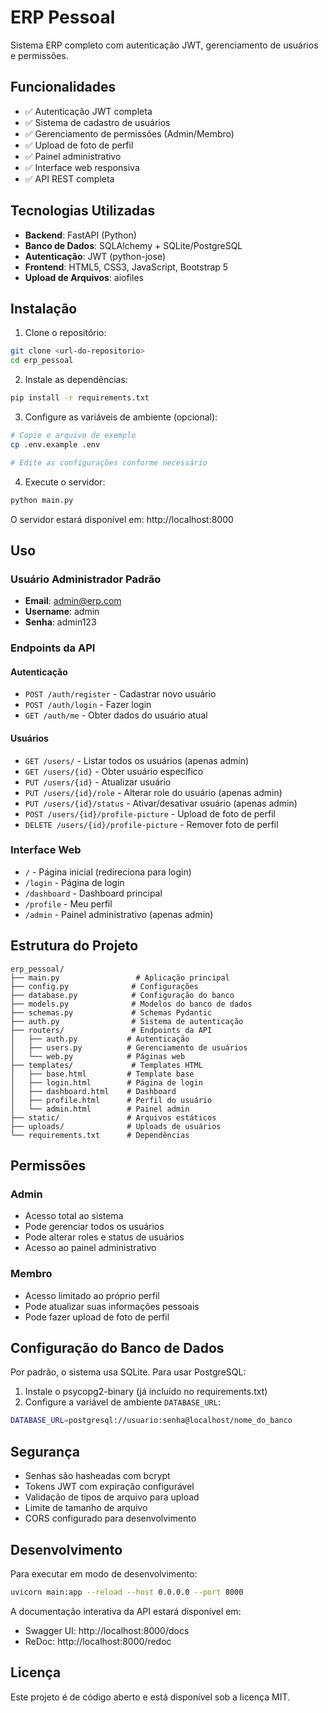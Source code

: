 # ERP Pessoal

Sistema ERP completo com autenticação JWT, gerenciamento de usuários e permissões.

## Funcionalidades

- ✅ Autenticação JWT completa
- ✅ Sistema de cadastro de usuários
- ✅ Gerenciamento de permissões (Admin/Membro)
- ✅ Upload de foto de perfil
- ✅ Painel administrativo
- ✅ Interface web responsiva
- ✅ API REST completa

## Tecnologias Utilizadas

- **Backend**: FastAPI (Python)
- **Banco de Dados**: SQLAlchemy + SQLite/PostgreSQL
- **Autenticação**: JWT (python-jose)
- **Frontend**: HTML5, CSS3, JavaScript, Bootstrap 5
- **Upload de Arquivos**: aiofiles

## Instalação

1. Clone o repositório:
```bash
git clone <url-do-repositorio>
cd erp_pessoal
```

2. Instale as dependências:
```bash
pip install -r requirements.txt
```

3. Configure as variáveis de ambiente (opcional):
```bash
# Copie o arquivo de exemplo
cp .env.example .env

# Edite as configurações conforme necessário
```

4. Execute o servidor:
```bash
python main.py
```

O servidor estará disponível em: http://localhost:8000

## Uso

### Usuário Administrador Padrão
- **Email**: admin@erp.com
- **Username**: admin
- **Senha**: admin123

### Endpoints da API

#### Autenticação
- `POST /auth/register` - Cadastrar novo usuário
- `POST /auth/login` - Fazer login
- `GET /auth/me` - Obter dados do usuário atual

#### Usuários
- `GET /users/` - Listar todos os usuários (apenas admin)
- `GET /users/{id}` - Obter usuário específico
- `PUT /users/{id}` - Atualizar usuário
- `PUT /users/{id}/role` - Alterar role do usuário (apenas admin)
- `PUT /users/{id}/status` - Ativar/desativar usuário (apenas admin)
- `POST /users/{id}/profile-picture` - Upload de foto de perfil
- `DELETE /users/{id}/profile-picture` - Remover foto de perfil

### Interface Web

- `/` - Página inicial (redireciona para login)
- `/login` - Página de login
- `/dashboard` - Dashboard principal
- `/profile` - Meu perfil
- `/admin` - Painel administrativo (apenas admin)

## Estrutura do Projeto

```
erp_pessoal/
├── main.py                 # Aplicação principal
├── config.py              # Configurações
├── database.py            # Configuração do banco
├── models.py              # Modelos do banco de dados
├── schemas.py             # Schemas Pydantic
├── auth.py                # Sistema de autenticação
├── routers/               # Endpoints da API
│   ├── auth.py           # Autenticação
│   ├── users.py          # Gerenciamento de usuários
│   └── web.py            # Páginas web
├── templates/             # Templates HTML
│   ├── base.html         # Template base
│   ├── login.html        # Página de login
│   ├── dashboard.html    # Dashboard
│   ├── profile.html      # Perfil do usuário
│   └── admin.html        # Painel admin
├── static/               # Arquivos estáticos
├── uploads/              # Uploads de usuários
└── requirements.txt      # Dependências
```

## Permissões

### Admin
- Acesso total ao sistema
- Pode gerenciar todos os usuários
- Pode alterar roles e status de usuários
- Acesso ao painel administrativo

### Membro
- Acesso limitado ao próprio perfil
- Pode atualizar suas informações pessoais
- Pode fazer upload de foto de perfil

## Configuração do Banco de Dados

Por padrão, o sistema usa SQLite. Para usar PostgreSQL:

1. Instale o psycopg2-binary (já incluído no requirements.txt)
2. Configure a variável de ambiente `DATABASE_URL`:
```bash
DATABASE_URL=postgresql://usuario:senha@localhost/nome_do_banco
```

## Segurança

- Senhas são hasheadas com bcrypt
- Tokens JWT com expiração configurável
- Validação de tipos de arquivo para upload
- Limite de tamanho de arquivo
- CORS configurado para desenvolvimento

## Desenvolvimento

Para executar em modo de desenvolvimento:

```bash
uvicorn main:app --reload --host 0.0.0.0 --port 8000
```

A documentação interativa da API estará disponível em:
- Swagger UI: http://localhost:8000/docs
- ReDoc: http://localhost:8000/redoc

## Licença

Este projeto é de código aberto e está disponível sob a licença MIT.

